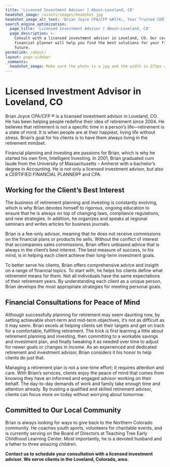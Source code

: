 ```yaml
---
title: 'Licensed Investment Advisor | About—Loveland, CO'
headshot_image: /assets/images/headshot.jpg
headshot_image_alt_text: 'Brian Joyce CPA/CFP &#174;, Your Trusted CERTIFIED FINANCIAL PLANNER &#174;'
search_engine_optimization:
  page_title: 'Licensed Investment Advisor | About—Loveland, CO'
  page_description: >-
    Consult with a licensed investment advisor in Loveland, CO. Our certified
    financial planner will help you find the best solutions for your financial
    future.
permalink: /about/
layout: page-sidebar
_comments:
  headshot_image: Make sure the photo is a jpg and the width is 273px and the height is 364px.
---
```


# Licensed Investment Advisor in Loveland, CO

Brian Joyce CPA/CFP &reg; is a licensed investment advisor in Loveland, CO. He has been helping people redefine their idea of retirement since 2004. He believes that retirement is not a specific time in a person’s life—retirement is a state of mind. It is when people are at their happiest, living life without stress. Brian’s goal for his clients is to have them always living in the retirement mindset.

Financial planning and investing are passions for Brian, which is why he started his own firm, Intelligent Investing. In 2001, Brian graduated cum laude from the University of Massachusetts – Amherst with a bachelor’s degree in Accounting. He is not only a licensed investment advisor, but also a CERTIFIED FINANCIAL PLANNER&reg; and CPA.

## Working for the Client’s Best Interest

The business of retirement planning and investing is constantly evolving, which is why Brian devotes himself to rigorous, ongoing education to ensure that he is always on top of changing laws, compliance regulations, and new strategies. In addition, he organizes and speaks at regional seminars and writes articles for business journals.

Brian is a fee-only advisor, meaning that he does not receive commissions on the financial plans or products he sells. Without the conflict of interest that accompanies sales commissions, Brian offers unbiased advice that is always in the client’s best interest. The best measure of success, to his mind, is in helping each client achieve their long-term investment goals.&nbsp;

To better serve his clients, Brian offers comprehensive advice and insight on a range of financial topics. To start with, he helps his clients define what retirement means for them. Not all individuals have the same expectations of their retirement years. By understanding each client as a unique person, Brian develops the most appropriate strategies for meeting personal goals.

## Financial Consultations for Peace of Mind

Although successfully planning for retirement may seem daunting now, by setting achievable short-term and mid-term objectives, it’s not as difficult as it may seem. Brian excels at helping clients set their targets and get on track for a comfortable, fulfilling retirement. The trick is first learning a little about retirement planning and investing, then committing to a workable savings and investment plan, and finally tweaking it as needed over time to adjust for newer goals or changes in income. As an experienced and dedicated retirement and investment advisor, Brian considers it his honor to help clients do just that.&nbsp;

Managing a retirement plan is not a one-time effort; it requires attention and care. With Brian’s services, clients enjoy the peace of mind that comes from knowing they have an informed and engaged advisor working on their behalf. The day-to-day demands of work and family take enough time and attention already. By trusting a qualified and skilled retirement advisor, clients can focus more on today without worrying about tomorrow.&nbsp;

## Committed to Our Local Community &nbsp;

Brian is always looking for ways to give back to the Northern Colorado community. He coaches youth sports, volunteers for charitable events, and is currently serving on the Board of Directors at Teaching Tree Early Childhood Learning Center. Most importantly, he is a devoted husband and a father to three amazing children.

**Contact us to schedule your consultation with a licensed investment advisor. We serve clients in the Loveland, Colorado, area.**